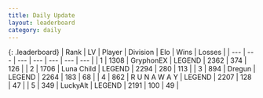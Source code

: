 ```yaml
---
title: Daily Update
layout: leaderboard
category: daily
---
```


{: .leaderboard}
| Rank | LV | Player | Division | Elo | Wins | Losses |
| --- | --- | --- | --- | --- | --- | --- |
| <span data-change="0">1</span> | 1308 | <span title="ID: 315148">GryphonEX</span> | LEGEND | <span data-change="15">2362</span> | <span data-change="25">374</span> | <span data-change="4">126</span> |
| <span data-change="0">2</span> | 1706 | <span title="ID: 164871">Luna Child</span> | LEGEND | <span data-change="9">2294</span> | <span data-change="2">280</span> | <span data-change="0">113</span> |
| <span data-change="0">3</span> | 894 | <span title="ID: 337810">Dregun</span> | LEGEND | <span data-change="19">2264</span> | <span data-change="5">183</span> | <span data-change="0">68</span> |
| <span data-change="0">4</span> | 862 | <span title="ID: 66144">R U N A W A Y</span> | LEGEND | <span data-change="-4">2207</span> | <span data-change="15">128</span> | <span data-change="5">47</span> |
| <span data-change="1">5</span> | 349 | <span title="ID: 512212">LuckyAlt</span> | LEGEND | <span data-change="4">2191</span> | <span data-change="1">100</span> | <span data-change="0">49</span> |
